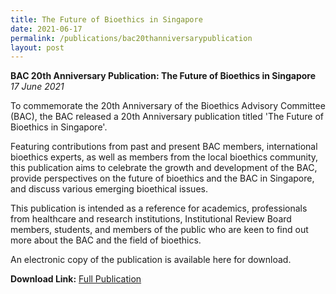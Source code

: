 ```yaml
---
title: The Future of Bioethics in Singapore
date: 2021-06-17
permalink: /publications/bac20thanniversarypublication
layout: post
---
```

**BAC 20th Anniversary Publication: The Future of Bioethics in Singapore** <br>
*17 June 2021*

To commemorate the 20th Anniversary of the Bioethics Advisory Committee (BAC), the BAC released a 20th Anniversary publication titled 'The Future of Bioethics in Singapore'. 

Featuring contributions from past and present BAC members, international bioethics experts, as well as members from the local bioethics community, this publication aims to celebrate the growth and development of the BAC, provide perspectives on the future of bioethics and the BAC in Singapore, and discuss various emerging bioethical issues.

This publication is intended as a reference for academics, professionals from healthcare and research institutions, Institutional Review Board members, students, and members of the public who are keen to find out more about the BAC and the field of bioethics.

An electronic copy of the publication is available here for download. 

**Download Link:** [Full Publication](https://go.gov.sg/bac20thanniversarypublication)